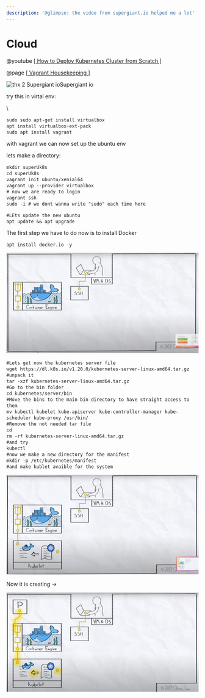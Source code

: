 ```yaml
---
description: '@glimpse: the video from supergiant.io helped me a lot'
---
```


# Cloud

@youtube [\[ How to Deploy Kubernetes Cluster from Scratch \]](https://www.youtube.com/watch?v=t4H6hdvB9iQ)

@page [\[ Vagrant Housekeeping \]](https://codereviewvideos.com/course/vagrant-with-ansible-and-symfony2/video/vagrant-housekeeping#:\~:text=There%20are%20two%20ways%20to,from%20the%20terminal%20in%20Ubuntu.\&text=Which%2C%20as%20the%20command%20would%20imply%2C%20forces%20the%20shutdown%20regardless.)

![thx 2&#x20;
Supergiant ioSupergiant io
](<../../.gitbook/assets/image (4).png>)

try this in virtal env:

\


```
sudo sudo apt-get install virtualbox
apt install virtualbox-ext-pack
sudo apt install vagrant
```

with vagrant we can now set up the ubuntu env

lets make a directory:

```
mkdir superUk8s
cd superUk8s
vagrant init ubuntu/xenial64
vagrant up --provider virtualbox
# now we are ready to login
vagrant ssh
sudo -i # we dont wanna write "sudo" each time here
```

```
#LEts update the new ubuntu 
apt update && apt upgrade

```

The first step we have to do now is to install Docker

```
apt install docker.io -y
```

![the acutal state](<../../.gitbook/assets/image (2).png>)

```
#Lets get now the kubernetes server file
wget https://dl.k8s.io/v1.20.0/kubernetes-server-linux-amd64.tar.gz
#unpack it 
tar -xzf kubernetes-server-linux-amd64.tar.gz
#Go to the bin folder
cd kubernetes/server/bin
#Move the bins to the main bin directory to have straight access to them
mv kubectl kubelet kube-apiserver kube-controller-manager kube-scheduler kube-proxy /usr/bin/
#Remove the not needed tar file
cd 
rm -rf kubernetes-server-linux-amd64.tar.gz
#and try 
kubectl
#now we make a new directory for the manifest
mkdir -p /etc/kubernetes/manifest
#and make kublet avaible for the system
```

![kubelet](<../../.gitbook/assets/image (20).png>)

Now it is creating ->

![](<../../.gitbook/assets/image (12).png>)
